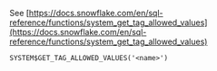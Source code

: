 See [https://docs.snowflake.com/en/sql-reference/functions/system_get_tag_allowed_values](https://docs.snowflake.com/en/sql-reference/functions/system_get_tag_allowed_values)
```
SYSTEM$GET_TAG_ALLOWED_VALUES('<name>')
```

